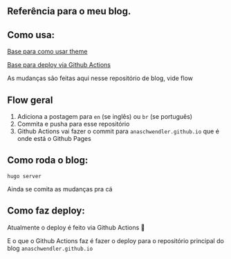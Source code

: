 ## Referência para o meu blog.

## Como usa:

[Base para como usar theme](https://gohugo.io/getting-started/quick-start/)

[Base para deploy via Github Actions](https://ruddra.com/hugo-deploy-static-page-using-github-actions/)

As mudanças são feitas aqui nesse repositório de blog, vide flow

## Flow geral

1. Adiciona a postagem para `en` (se inglês) ou `br` (se português)
2. Commita e pusha para esse repositório
3. Github Actions vai fazer o commit para `anaschwendler.github.io` que é onde está o Github Pages

## Como roda o blog:

```
hugo server
```

Ainda se comita as mudanças pra cá

## Como faz deploy:

Atualmente o deploy é feito via Github Actions :tada:

E o que o Github Actions faz é fazer o deploy para o repositório principal do blog `anaschwendler.github.io`

<!-- Ana do passado para a Ana do futuro: tu mudou isso em 2021 para fazer via Github Actions, deixou o comentário apenas para referência. Tu não vai lembrar disso no futuro. -->
<!-- Isso faz o deploy do blog (pasta `/public`) para meu repositório do github.io:

```
./deploy.sh "Mensagem de commit"
``` -->

